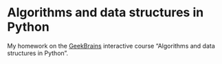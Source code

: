 # Algorithms and data structures in Python
My homework on the [GeekBrains](https://geekbrains.ru "geekbrains.ru") interactive course “Algorithms and data structures in Python”.
